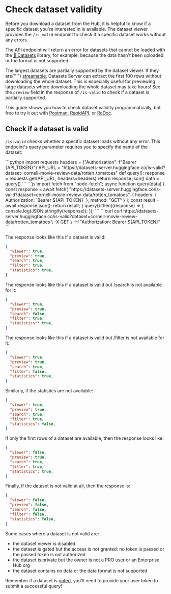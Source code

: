 # Check dataset validity

Before you download a dataset from the Hub, it is helpful to know if a specific dataset you're interested in is available. The dataset viewer provides the `/is-valid` endpoint to check if a specific dataset works without any errors.

The API endpoint will return an error for datasets that cannot be loaded with the [🤗 Datasets](https://github.com/huggingface/datasets) library, for example, because the data hasn't been uploaded or the format is not supported.

<Tip warning={true}>
  The largest datasets are partially supported by the dataset viewer. If they are{" "}
  <a href="https://huggingface.co/docs/datasets/stream">streamable</a>, Datasets
  Server can extract the first 100 rows without downloading the whole dataset.
  This is especially useful for previewing large datasets where downloading the
  whole dataset may take hours! See the <code>preview</code> field in the
  response of <code>/is-valid</code> to check if a dataset is partially
  supported.
</Tip>

This guide shows you how to check dataset validity programmatically, but free to try it out with [Postman](https://www.postman.com/huggingface/workspace/hugging-face-apis/request/23242779-17b761d0-b2b8-4638-a4f7-73be9049c324), [RapidAPI](https://rapidapi.com/hugging-face-hugging-face-default/api/hugging-face-datasets-api), or [ReDoc](https://redocly.github.io/redoc/?url=https://datasets-server.huggingface.co/openapi.json#operation/isValidDataset).

## Check if a dataset is valid

`/is-valid` checks whether a specific dataset loads without any error. This endpoint's query parameter requires you to specify the name of the dataset:

<inferencesnippet>
<python>
```python
import requests
headers = {"Authorization": f"Bearer {API_TOKEN}"}
API_URL = "https://datasets-server.huggingface.co/is-valid?dataset=cornell-movie-review-data/rotten_tomatoes"
def query():
    response = requests.get(API_URL, headers=headers)
    return response.json()
data = query()
```
</python>
<js>
```js
import fetch from "node-fetch";
async function query(data) {
    const response = await fetch(
        "https://datasets-server.huggingface.co/is-valid?dataset=cornell-movie-review-data/rotten_tomatoes",
        {
            headers: { Authorization: `Bearer ${API_TOKEN}` },
            method: "GET"
        }
    );
    const result = await response.json();
    return result;
}
query().then((response) => {
    console.log(JSON.stringify(response));
});
```
</js>
<curl>
```curl
curl https://datasets-server.huggingface.co/is-valid?dataset=cornell-movie-review-data/rotten_tomatoes \
        -X GET \
        -H "Authorization: Bearer ${API_TOKEN}"
```
</curl>
</inferencesnippet>

The response looks like this if a dataset is valid:

```json
{
  "viewer": true,
  "preview": true,
  "search": true,
  "filter": true,
  "statistics": true,
}
```

The response looks like this if a dataset is valid but /search is not available for it:

```json
{
  "viewer": true,
  "preview": true,
  "search": false,
  "filter": true,
  "statistics": true,
}
```

The response looks like this if a dataset is valid but /filter is not available for it:

```json
{
  "viewer": true,
  "preview": true,
  "search": true,
  "filter": false,
  "statistics": true,
}
```

Similarly, if the statistics are not available:

```json
{
  "viewer": true,
  "preview": true,
  "search": true,
  "filter": true,
  "statistics": false,
}
```

If only the first rows of a dataset are available, then the response looks like:

```json
{
  "viewer": false,
  "preview": true,
  "search": true,
  "filter": true,
  "statistics": true,
}
```

Finally, if the dataset is not valid at all, then the response is:

```json
{
  "viewer": false,
  "preview": false,
  "search": false,
  "filter": false,
  "statistics": false,
}
```

Some cases where a dataset is not valid are:

- the dataset viewer is disabled
- the dataset is gated but the access is not granted: no token is passed or the passed token is not authorized
- the dataset is private but the owner is not a PRO user or an Enterprise Hub org
- the dataset contains no data or the data format is not supported

<Tip>
  Remember if a dataset is <a href="./quick_start#private-and-gated-datasets">gated</a>,
  you'll need to provide your user token to submit a successful query!
</Tip>

